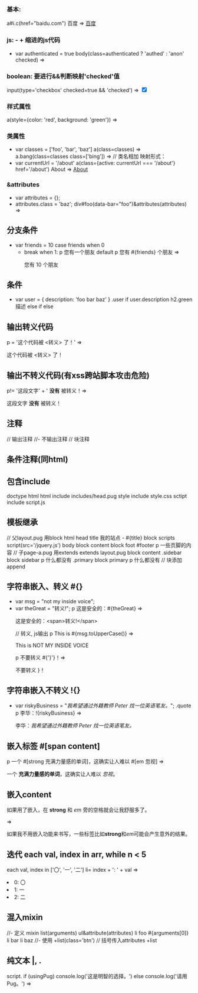 ### 基本:
a#i.c(href="baidu.com") 百度 => <a id="i" class="c" href="baidu.com">百度</a>

### js: - + 缩进的js代码
- var authenticated = true
body(class=authenticated ? 'authed' : 'anon' checked) => <body class="authed" checked></body>

### boolean: 要进行&&判断映射'checked'值
input(type='checkbox' checked=true && 'checked') => <input type="checkbox" checked="checked">

### 样式属性
a(style={color: 'red', background: 'green'}) => <a style="color:red;background:green;"></a>

### 类属性
- var classes = ['foo', 'bar', 'baz']
a(class=classes) => <a class="foo bar baz"></a>
a.bang(class=classes class=['bing']) => <a class="bang foo bar baz bing"></a> // 类名相加
映射形式：
- var currentUrl = '/about'
a(class={active: currentUrl === '/about'} href='/about') About => <a class="active" href="/about">About</a>

### &attributes 
- var attributes = {};
- attributes.class = 'baz';
div#foo(data-bar="foo")&attributes(attributes) => <div class="baz" id="foo" data-bar="foo"></div>

## 分支条件
- var friends = 10
case friends
  when 0
    - break
  when 1: p 您有一个朋友
  default
    p 您有 #{friends} 个朋友   => <p>您有 10 个朋友</p>

## 条件
- var user = { description: 'foo bar baz' }
.user
  if user.description
    h2.green 描述
  else if
  else

## 输出转义代码
p
  = '这个代码被 <转义> 了！'  => <p>这个代码被 &lt;转义&gt; 了！</p>
## 输出不转义代码(有xss跨站脚本攻击危险)
p!= '这段文字' + ' <strong>没有</strong> 被转义！=> <p>这段文字 <strong>没有</strong> 被转义！</p>

## 注释
// 输出注释
//- 不输出注释
//
  块注释
## 条件注释(同html)
<!--[if IE 8]>
<html lang="en" class="lt-ie9">
<![endif]-->

## 包含include
doctype html
html
  include includes/head.pug
  style
    include style.css
  sctipt
    include script.js

## 模板继承
// 父layout.pug 用block
html
  head
    title 我的站点 - #{title}
    block scripts
      script(src='/jquery.js')
  body
    block content
    block foot
      #footer
        p 一些页脚的内容
// 子page-a.pug 用extends
extends layout.pug
block content
  .sidebar
    block sidebar
      p 什么都没有
  .primary
    block primary
      p 什么都没有
// 块添加
append

## 字符串嵌入、转义 #{}
- var msg = "not my inside voice";
- var theGreat = "<span>转义!</span>";
p 这是安全的：#{theGreat} => <p>这是安全的：&lt;span&gt;转义!&lt;/span&gt;</p> // 转义, js输出
p This is #{msg.toUpperCase()}  => <p>This is NOT MY INSIDE VOICE</p>
p 不要转义 #{'}'}！=> <p>不要转义 }！</p>
## 字符串嵌入不转义 !{}
- var riskyBusiness = "<em>我希望通过外籍教师 Peter 找一位英语笔友。</em>";
.quote
  p 李华：!{riskyBusiness}  => <p>李华：<em>我希望通过外籍教师 Peter 找一位英语笔友。</em></p>
## 嵌入标签 #[span content]
p 一个 #[strong 充满力量感的单词]，这确实让人难以 #[em 忽视] => <p>一个 <strong>充满力量感的单词</strong>，这确实让人难以 <em>忽视</em>。</p>
## 嵌入content
<p>如果用了嵌入，在 <strong>strong</strong> 和 <em>em</em> 旁的空格就会让我舒服多了。</p> =>
<p>如果我不用嵌入功能来书写，一些标签比如<strong>strong</strong>和<em>em</em>可能会产生意外的结果。</p>

## 迭代 each val, index in arr, while n < 5
each val, index in ['〇', '一', '二']
  li= index + ': ' + val 
=>
<li>0: 〇</li>
<li>1: 一</li>
<li>2: 二</li>

## 混入mixin
//- 定义
mixin list(arguments)
  ul&attribute(attributes)
    li foo #{arguments[0]}
    li bar
    li baz
//- 使用
+list(class='btn') // 括号传入attributes
+list

## 纯文本 |, .
script.
  if (usingPug)
    console.log('这是明智的选择。')
  else
    console.log('请用 Pug。')
=> 
<script>
  if (usingPug)
    console.log('这是明智的选择。')
  else
    console.log('请用 Pug。')
</script>


